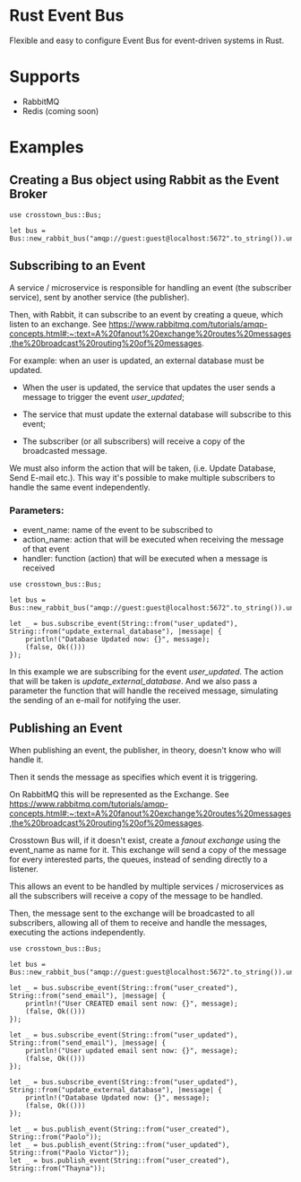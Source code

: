 # Rust Event Bus
Flexible and easy to configure Event Bus for event-driven systems in Rust.

# Supports
- RabbitMQ
- Redis (coming soon)

# Examples

## Creating a Bus object using Rabbit as the Event Broker
```
use crosstown_bus::Bus;

let bus = Bus::new_rabbit_bus("amqp://guest:guest@localhost:5672".to_string()).unwrap();
```

## Subscribing to an Event

A service / microservice is responsible for handling an event (the subscriber service), sent by another service (the publisher).

Then, with Rabbit, it can subscribe to an event by creating a queue, which listen to an exchange. See https://www.rabbitmq.com/tutorials/amqp-concepts.html#:~:text=A%20fanout%20exchange%20routes%20messages,the%20broadcast%20routing%20of%20messages.

For example: when an user is updated, an external database must be updated.

- When the user is updated, the service that updates the user sends a message to trigger the event _user_updated_;

- The service that must update the external database will subscribe to this event;

- The subscriber (or all subscribers) will receive a copy of the broadcasted message.

We must also inform the action that will be taken, (i.e. Update Database, Send E-mail etc.). This way it's possible to make multiple subscribers to handle the same event independently.

### Parameters:
- event_name: name of the event to be subscribed to
- action_name: action that will be executed when receiving the message of that event
- handler: function (action) that will be executed when a message is received

```
use crosstown_bus::Bus;

let bus = Bus::new_rabbit_bus("amqp://guest:guest@localhost:5672".to_string()).unwrap();

let _ = bus.subscribe_event(String::from("user_updated"), String::from("update_external_database"), |message| {
    println!("Database Updated now: {}", message);
    (false, Ok(()))
});
```

In this example we are subscribing for the event _user_updated_. The action that will be taken is _update_external_database_. And we also pass a parameter the function that will handle the received message, simulating the sending of an e-mail for notifying the user.

## Publishing an Event

When publishing an event, the publisher, in theory, doesn't know who will handle it.

Then it sends the message as specifies which event it is triggering.

On RabbitMQ this will be represented as the Exchange. See https://www.rabbitmq.com/tutorials/amqp-concepts.html#:~:text=A%20fanout%20exchange%20routes%20messages,the%20broadcast%20routing%20of%20messages.

Crosstown Bus will, if it doesn't exist, create a _fanout exchange_ using the event_name as name for it. This exchange will send a copy of the message for every interested parts, the queues, instead of sending directly to a listener.

This allows an event to be handled by multiple services / microservices as all the subscribers will receive a copy of the message to be handled.

Then, the message sent to the exchange will be broadcasted to all subscribers, allowing all of them to receive and handle the messages, executing the actions independently.

```
use crosstown_bus::Bus;

let bus = Bus::new_rabbit_bus("amqp://guest:guest@localhost:5672".to_string()).unwrap();

let _ = bus.subscribe_event(String::from("user_created"), String::from("send_email"), |message| {
    println!("User CREATED email sent now: {}", message);
    (false, Ok(()))
});

let _ = bus.subscribe_event(String::from("user_updated"), String::from("send_email"), |message| {
    println!("User updated email sent now: {}", message);
    (false, Ok(()))
});

let _ = bus.subscribe_event(String::from("user_updated"), String::from("update_external_database"), |message| {
    println!("Database Updated now: {}", message);
    (false, Ok(()))
});

let _ = bus.publish_event(String::from("user_created"), String::from("Paolo"));
let _ = bus.publish_event(String::from("user_updated"), String::from("Paolo Victor"));
let _ = bus.publish_event(String::from("user_created"), String::from("Thayna"));
```